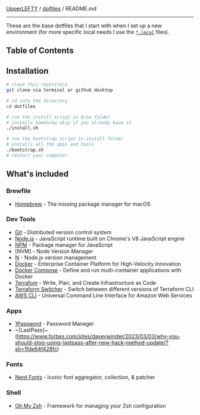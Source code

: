 [UpperLEFTY][repo] / [dotfiles](https://github.com/UpperLEFTY/dotfiles/) / README.md

--------------------------------------------------------------------------------

These are the base dotfiles that I start with when I set up
a new environment (for more specific local needs I use the
[`*.local`](#local-settings) files).

Table of Contents
-----------------

## Installation

```bash
# clone this repository
git clone via terminal or github desktop

# cd into the directory
cd dotfiles

# run the install script in brew folder
# installs homebrew skip if you already have it
./install.sh

# run the bootstrap script in install folder
# installs all the apps and tools
./bootstrap.sh
# restart your computer
```

## What's included

### Brewfile

- [Homebrew](https://brew.sh/) - The missing package manager for macOS

### Dev Tools

- [Git](https://git-scm.com/) - Distributed version control system
- [Node.js](https://nodejs.org/) - JavaScript runtime built on Chrome's V8 JavaScript engine
- [NPM](https://www.npmjs.com/) - Package manager for JavaScript
- [NVM] - Node Version Manager
- [N](https://www.npmjs.com/package/n) - Node.js version management
- [Docker](https://www.docker.com/) - Enterprise Container Platform for High-Velocity Innovation
- [Docker Compose](https://docs.docker.com/compose/) - Define and run multi-container applications with Docker
- [Terrafom](https://www.terraform.io/) - Write, Plan, and Create Infrastructure as Code
- [Terraform Switcher](https://tfswitch.warrensbox.com/) - Switch between different versions of Terraform CLI
- [AWS CLI](https://aws.amazon.com/cli/) - Universal Command Line Interface for Amazon Web Services

### Apps

- [1Password](https://1password.com/) - Password Manager
- ~[LastPass]~ (https://www.forbes.com/sites/daveywinder/2023/03/03/why-you-should-stop-using-lastpass-after-new-hack-method-update/?sh=1fde64f428fc)

### Fonts

- [Nerd Fonts](https://www.nerdfonts.com/) - Iconic font aggregator, collection, & patcher

### Shell

- [Oh My Zsh](https://ohmyz.sh/) - Framework for managing your Zsh configuration

<!-- Link labels: -->

[ci badge macos]: https://github.com/UpperLEFTY/dotfiles/workflows/macOS/badge.svg
[ci badge ubuntu]: https://github.com/UpperLEFTY/dotfiles/workflows/Ubuntu/badge.svg
[ci link macos]: https://github.com/UpperLEFTY/dotfiles/actions?query=workflow%3AmacOS
[ci link ubuntu]: https://github.com/UpperLEFTY/dotfiles/actions?query=workflow%3AUbuntu
[fork]: https://help.github.com/en/github/getting-started-with-github/fork-a-repo
[Git]: src/git
[install macos]: src/os/installs/macos
[install ubuntu]: src/os/installs/ubuntu
[preferences macos]: src/os/preferences/macos
[preferences ubuntu]: src/os/preferences/ubuntu
[repo]: https://github.com/UpperLEFTY
[setup script]: https://github.com/UpperLEFTY/dotfiles/blob/main/src/os/setup.sh#L3
[setup]: src/os/setup.sh
[shell]: src/shell
[symlink]: src/os/create_symbolic_links.sh
[tmux]: src/tmux
[vscode plugins]: src/os/installs/macos/vscode.sh
